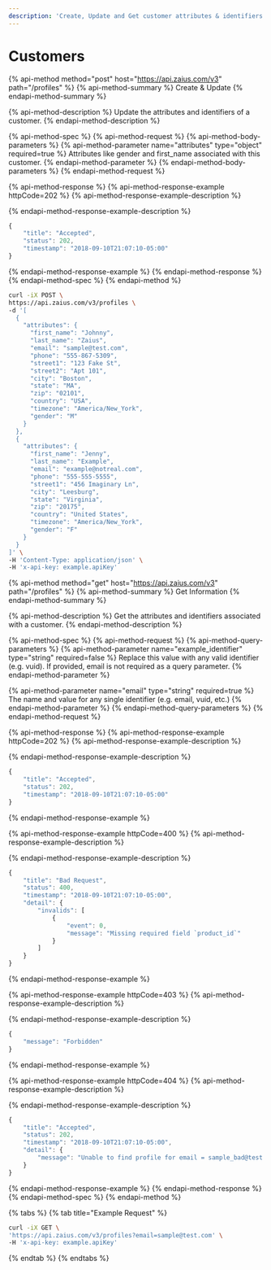 ```yaml
---
description: 'Create, Update and Get customer attributes & identifiers'
---
```


# Customers

{% api-method method="post" host="https://api.zaius.com/v3" path="/profiles" %}
{% api-method-summary %}
Create & Update
{% endapi-method-summary %}

{% api-method-description %}
Update the attributes and identifiers of a customer.
{% endapi-method-description %}

{% api-method-spec %}
{% api-method-request %}
{% api-method-body-parameters %}
{% api-method-parameter name="attributes" type="object" required=true %}
Attributes like gender and first\_name associated with this customer.
{% endapi-method-parameter %}
{% endapi-method-body-parameters %}
{% endapi-method-request %}

{% api-method-response %}
{% api-method-response-example httpCode=202 %}
{% api-method-response-example-description %}

{% endapi-method-response-example-description %}

```javascript
{
    "title": "Accepted",
    "status": 202,
    "timestamp": "2018-09-10T21:07:10-05:00"
}
```
{% endapi-method-response-example %}
{% endapi-method-response %}
{% endapi-method-spec %}
{% endapi-method %}

```bash
curl -iX POST \
https://api.zaius.com/v3/profiles \
-d '[
  {
    "attributes": {
      "first_name": "Johnny",
      "last_name": "Zaius",
      "email": "sample@test.com",
      "phone": "555-867-5309",
      "street1": "123 Fake St",
      "street2": "Apt 101",
      "city": "Boston",
      "state": "MA",
      "zip": "02101",
      "country": "USA",
      "timezone": "America/New_York",
      "gender": "M"
    }
  },
  {
    "attributes": {
      "first_name": "Jenny",
      "last_name": "Example",
      "email": "example@notreal.com",
      "phone": "555-555-5555",
      "street1": "456 Imaginary Ln",
      "city": "Leesburg",
      "state": "Virginia",
      "zip": "20175",
      "country": "United States",
      "timezone": "America/New_York",
      "gender": "F"
    }
  }
]' \
-H 'Content-Type: application/json' \
-H 'x-api-key: example.apiKey'
```

{% api-method method="get" host="https://api.zaius.com/v3" path="/profiles" %}
{% api-method-summary %}
Get Information
{% endapi-method-summary %}

{% api-method-description %}
Get the attributes and identifiers associated with a customer.
{% endapi-method-description %}

{% api-method-spec %}
{% api-method-request %}
{% api-method-query-parameters %}
{% api-method-parameter name="example\_identifier" type="string" required=false %}
Replace this value with any valid identifier \(e.g. vuid\). If provided, email is not required as a query parameter.
{% endapi-method-parameter %}

{% api-method-parameter name="email" type="string" required=true %}
The name and value for any single identifier \(e.g. email, vuid, etc.\) 
{% endapi-method-parameter %}
{% endapi-method-query-parameters %}
{% endapi-method-request %}

{% api-method-response %}
{% api-method-response-example httpCode=202 %}
{% api-method-response-example-description %}

{% endapi-method-response-example-description %}

```javascript
{
    "title": "Accepted",
    "status": 202,
    "timestamp": "2018-09-10T21:07:10-05:00"
}
```
{% endapi-method-response-example %}

{% api-method-response-example httpCode=400 %}
{% api-method-response-example-description %}

{% endapi-method-response-example-description %}

```javascript
{
    "title": "Bad Request",
    "status": 400,
    "timestamp": "2018-09-10T21:07:10-05:00",
    "detail": {
        "invalids": [
            {
                "event": 0,
                "message": "Missing required field `product_id`"
            }
        ]
    }
}
```
{% endapi-method-response-example %}

{% api-method-response-example httpCode=403 %}
{% api-method-response-example-description %}

{% endapi-method-response-example-description %}

```javascript
{
    "message": "Forbidden"
}
```
{% endapi-method-response-example %}

{% api-method-response-example httpCode=404 %}
{% api-method-response-example-description %}

{% endapi-method-response-example-description %}

```javascript
{
    "title": "Accepted",
    "status": 202,
    "timestamp": "2018-09-10T21:07:10-05:00",
    "detail": {
        "message": "Unable to find profile for email = sample_bad@test.com"
    }
}
```
{% endapi-method-response-example %}
{% endapi-method-response %}
{% endapi-method-spec %}
{% endapi-method %}

{% tabs %}
{% tab title="Example Request" %}
```bash
curl -iX GET \
'https://api.zaius.com/v3/profiles?email=sample@test.com' \
-H 'x-api-key: example.apiKey'
```
{% endtab %}
{% endtabs %}



